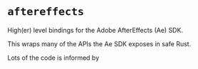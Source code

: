 # `aftereffects`

High(er) level bindings for the Adobe AfterEffects (Ae) SDK.

This wraps many of the APIs the Ae SDK exposes in safe Rust.

Lots of the code is informed by
